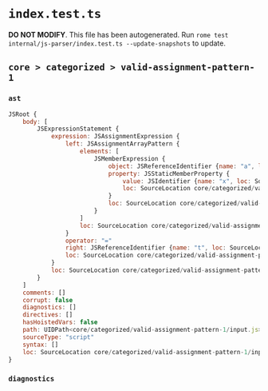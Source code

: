 # `index.test.ts`

**DO NOT MODIFY**. This file has been autogenerated. Run `rome test internal/js-parser/index.test.ts --update-snapshots` to update.

## `core > categorized > valid-assignment-pattern-1`

### `ast`

```javascript
JSRoot {
	body: [
		JSExpressionStatement {
			expression: JSAssignmentExpression {
				left: JSAssignmentArrayPattern {
					elements: [
						JSMemberExpression {
							object: JSReferenceIdentifier {name: "a", loc: SourceLocation core/categorized/valid-assignment-pattern-1/input.js 1:2-1:3 (a)}
							property: JSStaticMemberProperty {
								value: JSIdentifier {name: "x", loc: SourceLocation core/categorized/valid-assignment-pattern-1/input.js 1:4-1:5 (x)}
								loc: SourceLocation core/categorized/valid-assignment-pattern-1/input.js 1:4-1:5 (x)
							}
							loc: SourceLocation core/categorized/valid-assignment-pattern-1/input.js 1:2-1:5
						}
					]
					loc: SourceLocation core/categorized/valid-assignment-pattern-1/input.js 1:0-1:7
				}
				operator: "="
				right: JSReferenceIdentifier {name: "t", loc: SourceLocation core/categorized/valid-assignment-pattern-1/input.js 1:10-1:11 (t)}
				loc: SourceLocation core/categorized/valid-assignment-pattern-1/input.js 1:0-1:11
			}
			loc: SourceLocation core/categorized/valid-assignment-pattern-1/input.js 1:0-1:12
		}
	]
	comments: []
	corrupt: false
	diagnostics: []
	directives: []
	hasHoistedVars: false
	path: UIDPath<core/categorized/valid-assignment-pattern-1/input.js>
	sourceType: "script"
	syntax: []
	loc: SourceLocation core/categorized/valid-assignment-pattern-1/input.js 1:0-1:12
}
```

### `diagnostics`

```

```
